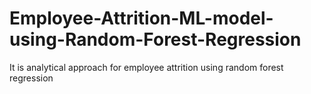 # Employee-Attrition-ML-model-using-Random-Forest-Regression
It is analytical approach for employee attrition using random forest regression
